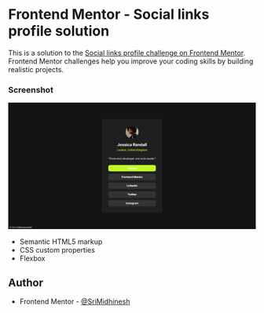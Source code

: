 # Frontend Mentor - Social links profile solution

This is a solution to the [Social links profile challenge on Frontend Mentor](https://www.frontendmentor.io/challenges/social-links-profile-UG32l9m6dQ). Frontend Mentor challenges help you improve your coding skills by building realistic projects. 

### Screenshot

![](Solution.png)

- Semantic HTML5 markup
- CSS custom properties
- Flexbox

## Author

- Frontend Mentor - [@SriMidhinesh](https://www.frontendmentor.io/profile/SriMidhinesh)